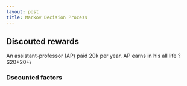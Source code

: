 ```yaml
---
layout: post
title: Markov Decision Process
---
```


## Discouted rewards

An assistant-professor (AP) paid 20k per year. AP earns in his all life ? $20+20+\

### Dscounted factors
